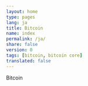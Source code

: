 ```yaml
---
layout: home
type: pages
lang: ja
title: Bitcoin
name: index
permalink: /ja/
share: false
version: 0
tags: [bitcoin, bitcoin core]
translated: false
---
```


Bitcoin
